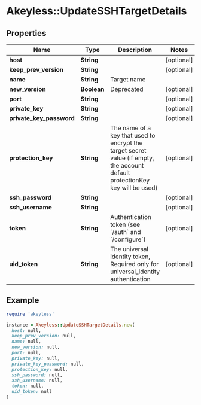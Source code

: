 # Akeyless::UpdateSSHTargetDetails

## Properties

| Name | Type | Description | Notes |
| ---- | ---- | ----------- | ----- |
| **host** | **String** |  | [optional] |
| **keep_prev_version** | **String** |  | [optional] |
| **name** | **String** | Target name |  |
| **new_version** | **Boolean** | Deprecated | [optional] |
| **port** | **String** |  | [optional] |
| **private_key** | **String** |  | [optional] |
| **private_key_password** | **String** |  | [optional] |
| **protection_key** | **String** | The name of a key that used to encrypt the target secret value (if empty, the account default protectionKey key will be used) | [optional] |
| **ssh_password** | **String** |  | [optional] |
| **ssh_username** | **String** |  | [optional] |
| **token** | **String** | Authentication token (see &#x60;/auth&#x60; and &#x60;/configure&#x60;) | [optional] |
| **uid_token** | **String** | The universal identity token, Required only for universal_identity authentication | [optional] |

## Example

```ruby
require 'akeyless'

instance = Akeyless::UpdateSSHTargetDetails.new(
  host: null,
  keep_prev_version: null,
  name: null,
  new_version: null,
  port: null,
  private_key: null,
  private_key_password: null,
  protection_key: null,
  ssh_password: null,
  ssh_username: null,
  token: null,
  uid_token: null
)
```

